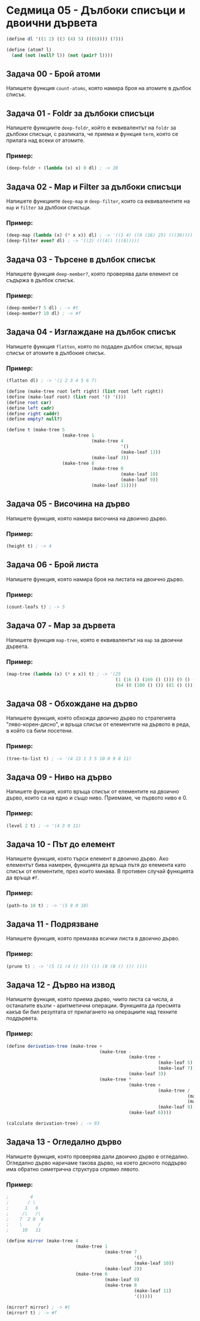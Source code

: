 # Седмица 05 - Дълбоки списъци и двоични дървета

```scheme
(define dl '((1 2) ((3 (4) 5) (((6)))) (7)))

(define (atom? l)
  (and (not (null? l)) (not (pair? l))))
```

## Задача 00 - Брой атоми
Напишете функция `count-atoms`, която намира броя на атомите в дълбок списък.

## Задача 01 - Foldr за дълбоки списъци
Напишете функциите `deep-foldr`, който е еквивалентът на `foldr` за дълбоки списъци, с разликата, че приема и функция `term`, която се прилага над всеки от атомите.

### Пример:
```scheme
(deep-foldr + (lambda (x) x) 0 dl) ; -> 28
```

## Задача 02 - Map и Filter за дълбоки списъци
Напишете функциите `deep-map` и `deep-filter`, които са еквивалентите на `map` и `filter` за дълбоки списъци.

### Пример:
```scheme
(deep-map (lambda (x) (* x x)) dl) ; -> '((1 4) ((9 (16) 25) (((36)))) (49))
(deep-filter even? dl) ; -> '((2) (((4)) (((6)))))
```

## Задача 03 - Търсене в дълбок списък
Напишете функция `deep-member?`, която проверява дали елемент се съдържа в дълбок списък.

### Пример:
```scheme
(deep-member? 5 dl) ; -> #t
(deep-member? 10 dl) ; -> #f
```

## Задача 04 - Изглаждане на дълбок списък
Напишете функция `flatten`, която по подаден дълбок списък, връща списък от атомите в дълбокия списък.

### Пример:
```scheme
(flatten dl) ; -> '(1 2 3 4 5 6 7)
```

```scheme
(define (make-tree root left right) (list root left right))
(define (make-leaf root) (list root '() '()))
(define root car)
(define left cadr)
(define right caddr)
(define empty? null?)

(define t (make-tree 5
                     (make-tree 1
                                (make-tree 4
                                           '()
                                           (make-leaf 13))
                                (make-leaf 3))
                     (make-tree 8
                                (make-tree 0
                                           (make-leaf 10)
                                           (make-leaf 9))
                                (make-leaf 11))))
```

## Задача 05 - Височина на дърво
Напишете функция, която намира височина на двоично дърво.

### Пример:
```scheme
(height t) ; -> 4
```

## Задача 06 - Брой листа
Напишете функция, която намира броя на листата на двоично дърво.

### Пример:
```scheme
(count-leafs t) ; -> 5
```

## Задача 07 - Map за дървета
Напишете функция `map-tree`, която е еквивалентът на `map` за двоични дървета.

### Пример:
```scheme
(map-tree (lambda (x) (* x x)) t) ; -> '(25
                                         (1 (16 () (169 () ())) (9 () ()))
                                         (64 (0 (100 () ()) (81 () ())) (121 () ())))
```

## Задача 08 - Обхождане на дърво
Напишете функция, която обхожда двоично дърво по стратегията "ляво-корен-дясно", и връща списък от елементите на дървото в реда, в който са били посетени.

### Пример:
```scheme
(tree-to-list t) ; -> '(4 13 1 3 5 10 0 9 8 11)
```

## Задача 09 - Ниво на дърво
Напишете функция, която връща списък от елементите на двоично дърво, които са на едно и също ниво. Приемаме, че първото ниво е 0.

### Пример:
```scheme
(level 2 t) ; -> '(4 3 0 11)
```

## Задача 10 - Път до елемент
Напишете функция, която търси елемент в двоично дърво. Ако елементът бива намерен, функцията да връща пътя до елемента като списък от елементите, през които минава. В противен случай функцията да връща `#f`.

### Пример:
```scheme
(path-to 10 t) ; -> '(5 8 0 10)
```

## Задача 11 - Подрязване
Напишете функция, която премахва всички листа в двоично дърво.

### Пример:
```scheme
(prune t) ; -> '(5 (1 (4 () ()) ()) (8 (0 () ()) ()))
```

## Задача 12 - Дърво на извод
Напишете функция, която приема дърво, чиито листа са числа, а останалите възли - аритметични операции. Функцията да пресмята какъв би бил резултата от прилагането на операциите над техните поддървета.

### Пример:
```scheme
(define derivation-tree (make-tree +
                                   (make-tree -
                                              (make-tree +
                                                         (make-leaf 5)
                                                         (make-leaf 7))
                                              (make-leaf 3))
                                   (make-tree *
                                              (make-tree +
                                                         (make-tree /
                                                                    (make-leaf 20)
                                                                    (make-leaf 4))
                                                         (make-leaf 9))
                                              (make-leaf 6))))

(calculate derivation-tree) ; -> 93
```

## Задача 13 - Огледално дърво
Напишете функция, която проверява дали двоично дърво е огледално. Огледално дърво наричаме такова дърво, на което дясното поддърво има обратно симетрична структура спрямо лявото.

### Пример:
```scheme
;        4
;       / \         
;      1   6
;     /\   /\     
;    7  2 0  8
;    \      / 
;     10   11 

(define mirror (make-tree 4
                          (make-tree 1
                                     (make-tree 7
                                                '()
                                                (make-leaf 10))
                                     (make-leaf 2))
                          (make-tree 6
                                     (make-leaf 0)
                                     (make-tree 8
                                                (make-leaf 11)
                                                '()))))

(mirror? mirror) ; -> #t
(mirror? t) ; -> #f
```